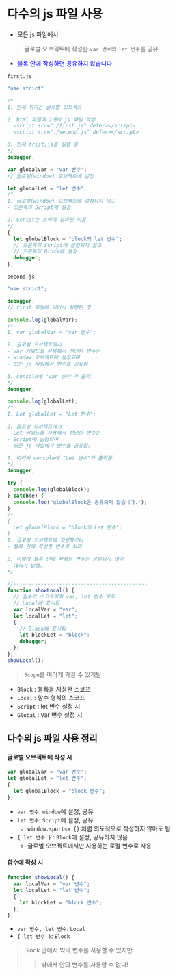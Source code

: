 # 다수의 js 파일 사용
- 모든 js 파일에서
> 글로벌 오브젝트에 작성한 `var 변수`와 `let 변수`를 공유
- <span style = "color:blue">블록 안에 작성하면 공유하지 않습니다</span>

`first.js`
```js
"use strict"

/*
1. 현재 위치는 글로벌 오브젝트

2. html 파일에 2개의 js 파일 작성
  <script src="./first.js" defer></script>
  <script src="./second.js" defer></script>

3. 현재 frist.js를 실행 중
*/
debugger;

var globalVar = "var 변수";
// 글로벌(window) 오브젝트에 설정

let globalLet = "let 변수";
/*
1. 글로벌(window) 오브젝트에 설정되지 않고
- 오른쪽의 Script에 설정

2. Script는 스펙에 정의된 이름
*/
{
  let globalBlock = "block의 let 변수";
  // 오른쪽의 Script에 설정되지 않고
  // 오른쪽의 Block에 설정
  debugger;
};
```
`second.js`
```js
"use strict";

debugger;
// first 파일에 이어서 실행된 것

console.log(globalVar);
/*
1. var globalVar = "var 변수";

2. 글로벌 오브젝트에서
- var 키워드를 사용해서 선언한 변수는
- window 오브젝트에 설정되며
- 모든 js 파일에서 변수를 공유함

3. console에 "var 변수"가 출력
*/
debugger;

console.log(globalLet);
/*
1. Let globalLet = "Let 변수";

2. 글로벌 오브젝트에서
- Let 키워드를 사용해서 선언한 변수는
- Script에 설정되며
- 모든 js 파일에서 변수를 공유함.

3. 따라서 console에 "Let 변수"가 출력됨.
*/
debugger;

try {
  console.log(globalBlock);
} catch(e) {
  console.log("globalBlock은 공유되지 않습니다.");
}
/*
{
  Let globalBlock = "block의 Let 변수";
}
1. 글로벌 오브젝트에 작성했으나
- 블록 안에 작성한 변수로 처리

2. 이렇게 블록 안에 작성한 변수는 공유되지 않아
- 에러가 발생..
*/

//--------------------------------------------
function showLocal() {
  // 함수가 스코프이며 var, let 변수 모두
  // Local에 표시됨
  var localVar = "var";
  let localLet = "let";
  {
    // Block에 표시됨
    let blockLet = "block";
    debugger;
  };
};
showLocal();
```
> `Scope`를 여러개 가질 수 있게됨
- `Block` : 블록을 지정한 스코프
- `Local` : 함수 형식의 스코프
- `Script` : let 변수 설정 시
- `Global` : var 변수 설정 시

## 다수의 js 파일 사용 정리
#### 글로벌 오브젝트에 작성 시
```js
var globalVar = "var 변수";
let globalLet = "let 변수";
{
  let globalBlock = "block 변수";
};
```
  + `var 변수`: `window`에 설정, 공유 
  + `let 변수`: `Script`에 설정, 공유
    + `window.sports= {}` 처럼
    의도적으로 작성하지 않아도 됨
  + `{ let 변수 }` : `Block`에 설정, 공유하지 않음
    + 글로벌 오브젝트에서만 사용하는 로컬 변수로 사용

#### 함수에 작성 시
```js
function showLocal() {
  var localVar = "var 변수";
  let localLet = "let 변수";
  {
    let blockLet = "block 변수";
  };
};
```
  + `var 변수, let 변수`: `Local`
  + `{ let 변수 }`: `Block`

> Block 안에서 밖의 변수를 사용할 수 있지만
>> 밖에서 안의 변수를 사용할 수 없다!
